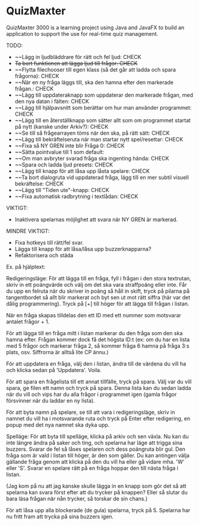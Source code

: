 # QuizMaxter
QuizMaxter 3000 is a learning project using Java and JavaFX to build an application to support the use for real-time quiz management.

TODO:
- ~~Lägg in ljudbläddrare för rätt och fel ljud: CHECK
- ~~Ta bort funktionen att lägga ljud till frågor: CHECK~~
- ~~Flytta filechooser till egen klass (så det går att ladda och spara frågorna): CHECK
- ~~När en ny fråga läggs till, ska den hamna efter den markerade frågan.: CHECK
- ~~Lägg till uppdateraknapp som uppdaterar den markerade frågan, med den nya datan i fälten: CHECK
- ~~Lägg till hjälpavsnitt som berättar om hur man använder programmet: CHECK
- ~~Lägg till en återställknapp som sätter allt som om programmet startat på nytt (kanske under Arkiv?): CHECK
- ~~Se till så frågearrayen töms när den ska, på rätt sätt: CHECK
- ~~Lägg till bekräftelseruta när man startar nytt spel/resettar: CHECK
- ~~Fixa så NY GREN inte blir Fråga 0: CHECK
- ~~Sätta pointvalue till 1 som default: 
- ~~Om man avbryter svarad fråga ska ingenting hända: CHECK
- ~~Spara och ladda ljud presets: CHECK
- ~~Lägg till knapp för att låsa upp låsta spelare: CHECK
- ~~Ta bort dialogruta vid uppdaterad fråga, lägg till en mer subtil visuell bekräftelse: CHECK
- ~~Lägg till "Tiden ute"-knapp: CHECK
- ~~Fixa automatisk radbrytning i textlådan: CHECK

VIKTIGT:
- Inaktivera spelarnas möjlighet att svara när NY GREN är markerad.

MINDRE VIKTIGT:
- Fixa hotkeys till rätt/fel svar.
- Lägga till knapp för att låsa/låsa upp buzzerknapparna?
- Refaktorisera och städa

Ex. på hjälptext:

Redigeringsläge:
För att lägga till en fråga, fyll i frågan i den stora textrutan, skriv in ett poängvärde och välj om det ska vara straffpoäng eller inte.
Får du upp en felruta när du skriver in poäng så håll in skift, tryck på pilarna på tangentbordet så allt blir markerat och byt sen ut mot rätt siffra (här var det dålig programmering).
Tryck på [+] till höger för att lägga till frågan i listan.

När en fråga skapas tilldelas den ett ID med ett nummer som motsvarar antalet frågor + 1.

För att lägga till en fråga mitt i listan markerar du den fråga som den ska hamna efter. Frågan kommer dock få det högsta ID:t
(ex: om du har en lista med 5 frågor och markerar fråga 2, så kommer fråga 6 hamna på fråga 3:s plats, osv. Siffrorna är alltså lite CP ännu.)

För att uppdatera en fråga, välj den i listan, ändra till de värdena du vill ha och klicka sedan på 'Uppdatera'. Voila.

För att spara en frågelista till ett annat tillfälle, tryck på spara. Välj var du vill spara, ge filen ett namn och tryck på spara.
Denna lista kan du sedan ladda när du vill och vips har du alla frågor i programmet igen (gamla frågor försvinner när du laddar en ny lista).


För att byta namn på spelare, se till att vara i redigeringsläge, skriv in namnet du vill ha i motsvarande ruta och tryck på Enter efter redigering,
en popup med det nya namnet ska dyka upp.


Spelläge:
För att byta till spelläge, klicka på arkiv och sen växla.
Nu kan du inte längre ändra på saker och ting, och spelarna har läge att trigga sina buzzers. Svarar de fel så låses spelaren och dess poängruta blir gul.
Den fråga som är vald i listan till höger, är den som gäller. Du kan antingen välja gällande fråga genom att klicka på den du vill ha eller gå vidare mha. 'W' eller 'S'.
Svarar en spelare rätt på en fråga hoppar den till nästa fråga i listan.

(Jag kom på nu att jag kanske skulle lägga in en knapp som gör det så att spelarna kan svara först efter att du trycker på knappen? Eller så slutar du bara läsa frågan när nån trycker, så torskar de sin chans.)

För att låsa upp alla blockerade (de gula) spelarna, tryck på 5. Spelarna har nu fritt fram att trycka på sina buzzers igen.

